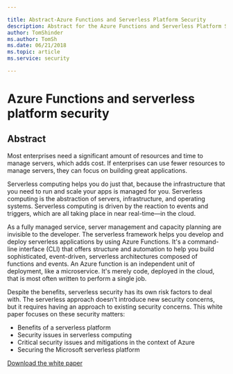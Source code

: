 ```yaml
---

title: Abstract-Azure Functions and Serverless Platform Security
description: Abstract for the Azure Functions and Serverless Platform Security white paper.
author: TomShinder
ms.author: TomSh
ms.date: 06/21/2018
ms.topic: article
ms.service: security

---
```

# Azure Functions and serverless platform security
## Abstract
Most enterprises need a significant amount of resources and time to manage servers, which adds cost. If enterprises can use fewer resources to manage servers, they can focus on building great applications.  

Serverless computing helps you do just that, because the infrastructure that you need to run and scale your apps is managed for you. Serverless computing is the abstraction of servers, infrastructure, and operating systems. Serverless computing is driven by the reaction to events and triggers, which are all taking place in near real-time—in the cloud. 

As a fully managed service, server management and capacity planning are invisible to the developer. The serverless framework helps you develop and deploy serverless applications by using Azure Functions. It's a command-line interface (CLI) that offers structure and automation to help you build sophisticated, event-driven, serverless architectures composed of functions and events. An Azure function is an independent unit of deployment, like a microservice. It's merely code, deployed in the cloud, that is most often written to perform a single job.

Despite the benefits, serverless security has its own risk factors to deal with. The serverless approach doesn’t introduce new security concerns, but it requires having an approach to existing security concerns. This white paper focuses on these security matters: 
* Benefits of a serverless platform
* Security issues in serverless computing
* Critical security issues and mitigations in the context of Azure
* Securing the Microsoft serverless platform

[Download the white paper](https://gallery.technet.microsoft.com/Azure-Functions-and-c6449f8d/file/202175/1/Microsoft%20Serverless%20Platform.pdf)

